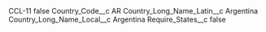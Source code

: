 <?xml version="1.0" encoding="UTF-8"?>
<CustomMetadata xmlns="http://soap.sforce.com/2006/04/metadata" xmlns:xsi="http://www.w3.org/2001/XMLSchema-instance" xmlns:xsd="http://www.w3.org/2001/XMLSchema">
    <label>CCL-11</label>
    <protected>false</protected>
    <values>
        <field>Country_Code__c</field>
        <value xsi:type="xsd:string">AR</value>
    </values>
    <values>
        <field>Country_Long_Name_Latin__c</field>
        <value xsi:type="xsd:string">Argentina</value>
    </values>
    <values>
        <field>Country_Long_Name_Local__c</field>
        <value xsi:type="xsd:string">Argentina</value>
    </values>
    <values>
        <field>Require_States__c</field>
        <value xsi:type="xsd:boolean">false</value>
    </values>
</CustomMetadata>
